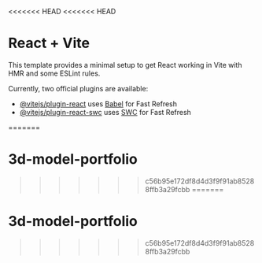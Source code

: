 <<<<<<< HEAD
<<<<<<< HEAD
# React + Vite

This template provides a minimal setup to get React working in Vite with HMR and some ESLint rules.

Currently, two official plugins are available:

- [@vitejs/plugin-react](https://github.com/vitejs/vite-plugin-react/blob/main/packages/plugin-react/README.md) uses [Babel](https://babeljs.io/) for Fast Refresh
- [@vitejs/plugin-react-swc](https://github.com/vitejs/vite-plugin-react-swc) uses [SWC](https://swc.rs/) for Fast Refresh
 
=======
# 3d-model-portfolio
>>>>>>> c56b95e172df8d4d3f9f91ab85288ffb3a29fcbb
=======
# 3d-model-portfolio
>>>>>>> c56b95e172df8d4d3f9f91ab85288ffb3a29fcbb
